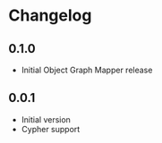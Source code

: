 # Changelog

## 0.1.0
- Initial Object Graph Mapper release

## 0.0.1

- Initial version
- Cypher support
